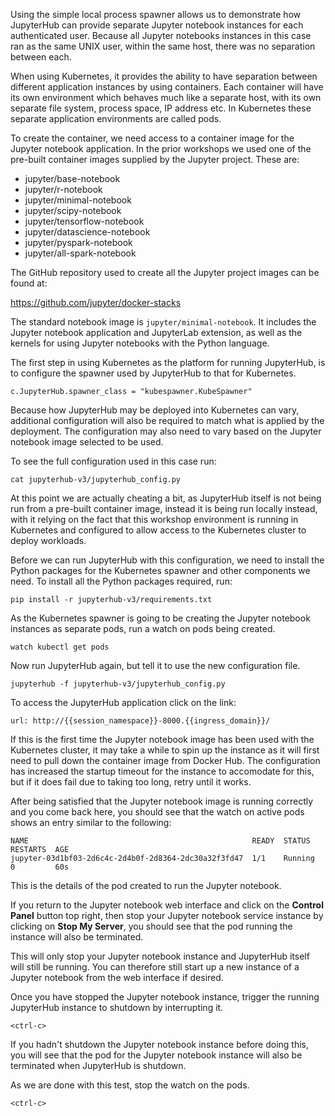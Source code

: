 Using the simple local process spawner allows us to demonstrate how JupyterHub can provide separate Jupyter notebook instances for each authenticated user. Because all Jupyter notebooks instances in this case ran as the same UNIX user, within the same host, there was no separation between each.

When using Kubernetes, it provides the ability to have separation between different application instances by using containers. Each container will have its own environment which behaves much like a separate host, with its own separate file system, process space, IP address etc. In Kubernetes these separate application environments are called pods.

To create the container, we need access to a container image for the Jupyter notebook application. In the prior workshops we used one of the pre-built container images supplied by the Jupyter project. These are:

* jupyter/base-notebook
* jupyter/r-notebook
* jupyter/minimal-notebook
* jupyter/scipy-notebook
* jupyter/tensorflow-notebook
* jupyter/datascience-notebook
* jupyter/pyspark-notebook
* jupyter/all-spark-notebook

The GitHub repository used to create all the Jupyter project images can be found at:

https://github.com/jupyter/docker-stacks

The standard notebook image is ``jupyter/minimal-notebook``. It includes the Jupyter notebook application and JupyterLab extension, as well as the kernels for using Jupyter notebooks with the Python language.

The first step in using Kubernetes as the platform for running JupyterHub, is to configure the spawner used by JupyterHub to that for Kubernetes.

```
c.JupyterHub.spawner_class = "kubespawner.KubeSpawner"
```

Because how JupyterHub may be deployed into Kubernetes can vary, additional configuration will also be required to match what is applied by the deployment. The configuration may also need to vary based on the Jupyter notebook image selected to be used.

 To see the full configuration used in this case run:

```execute
cat jupyterhub-v3/jupyterhub_config.py
```

At this point we are actually cheating a bit, as JupyterHub itself is not being run from a pre-built container image, instead it is being run locally instead, with it relying on the fact that this workshop environment is running in Kubernetes and configured to allow access to the Kubernetes cluster to deploy workloads.

Before we can run JupyterHub with this configuration, we need to install the Python packages for the Kubernetes spawner and other components we need. To install all the Python packages required, run:

```execute
pip install -r jupyterhub-v3/requirements.txt
```

As the Kubernetes spawner is going to be creating the Jupyter notebook instances as separate pods, run a watch on pods being created.

```execute-2
watch kubectl get pods
```

Now run JupyterHub again, but tell it to use the new configuration file.

```execute-1
jupyterhub -f jupyterhub-v3/jupyterhub_config.py
```

To access the JupyterHub application click on the link:

```dashboard:open-url
url: http://{{session_namespace}}-8000.{{ingress_domain}}/
```

If this is the first time the Jupyter notebook image has been used with the Kubernetes cluster, it may take a while to spin up the instance as it will first need to pull down the container image from Docker Hub. The configuration has increased the startup timeout for the instance to accomodate for this, but if it does fail due to taking too long, retry until it works.

After being satisfied that the Jupyter notebook image is running correctly and you come back here, you should see that the watch on active pods shows an entry similar to the following:

```
NAME                                                  READY  STATUS   RESTARTS  AGE
jupyter-03d1bf03-2d6c4c-2d4b0f-2d8364-2dc30a32f3fd47  1/1    Running  0         60s
```

This is the details of the pod created to run the Jupyter notebook.

If you return to the Jupyter notebook web interface and click on the **Control Panel** button top right, then stop your Jupyter notebook service instance by clicking on **Stop My Server**, you should see that the pod running the instance will also be terminated.

This will only stop your Jupyter notebook instance and JupyterHub itself will still be running. You can therefore still start up a new instance of a Jupyter notebook from the web interface if desired.

Once you have stopped the Jupyter notebook instance, trigger the running JupyterHub instance to shutdown by interrupting it.

```execute-1
<ctrl-c>
```

If you hadn't shutdown the Jupyter notebook instance before doing this, you will see that the pod for the Jupyter notebook instance will also be terminated when JupyterHub is shutdown.

As we are done with this test, stop the watch on the pods.

```execute-2
<ctrl-c>
```
